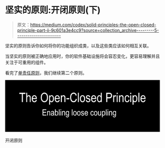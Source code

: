 # 坚实的原则:开闭原则(下)

> 原文：<https://medium.com/codex/solid-principles-the-open-closed-principle-part-ii-9c601a3e4cc9?source=collection_archive---------5----------------------->

坚实的原则告诉你如何将你的功能组织成类，以及这些类应该如何相互关联。

当坚实的原则被正确地应用时，你的软件基础设施将会容忍变化，更容易理解并且关注于可重用的组件。

看完了[单责任原则](https://codersite.dev/solid-principles-the-definitive-guide/)，我们继续第二个原则。

![](img/b5a77791a42a4a5a3b227b5d3b6ededb.png)

开闭原则